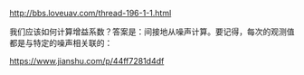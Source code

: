 http://bbs.loveuav.com/thread-196-1-1.html

我们应该如何计算增益系数？答案是：间接地从噪声计算。要记得，每次的观测值都是与特定的噪声相关联的：

https://www.jianshu.com/p/44ff7281d4df